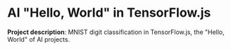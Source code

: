 # AI "Hello, World" in TensorFlow.js

**Project description**: MNIST digit classification in TensorFlow.js, the "Hello, World" of AI projects.
